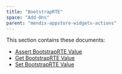 ```yaml
---
title: "BootstrapRTE"
space: "Add-Ons"
parent: "mendix-appstore-widgets-actions"
---
```


This section contains these documents:

* [Assert BootstrapRTE Value](assert-bootstraprte-value)
* [Get BootstrapRTE Value](get-bootstraprte-value)
* [Set BootstrapRTE Value](set-bootstraprte-value)